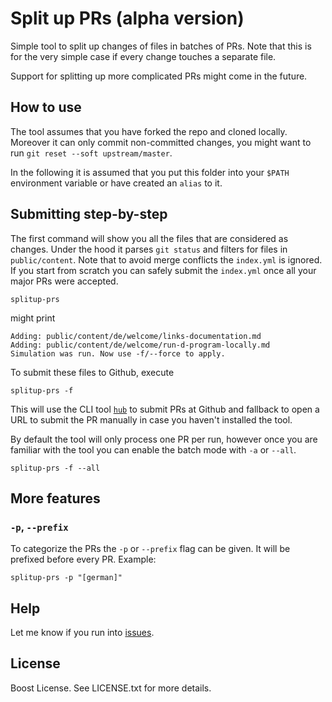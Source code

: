 Split up PRs (alpha version)
============

Simple tool to split up changes of files in batches of PRs.
Note that this is for the very simple case if every change touches a separate file.

Support for splitting up more complicated PRs might come in the future.

How to use
----------

The tool assumes that you have forked the repo and cloned locally.
Moreover it can only commit non-committed changes, you might want to run `git reset --soft upstream/master`.

In the following it is assumed that you put this folder into your `$PATH` environment
variable or have created an `alias` to it.

Submitting step-by-step
-----------------------

The first command will show you all the files that are considered as changes.
Under the hood it parses `git status` and filters for files in `public/content`.
Note that to avoid merge conflicts the `index.yml` is ignored. If you start from scratch
you can safely submit the `index.yml` once all your major PRs were accepted.

```
splitup-prs
```

might print

```
Adding: public/content/de/welcome/links-documentation.md
Adding: public/content/de/welcome/run-d-program-locally.md
Simulation was run. Now use -f/--force to apply.
```

To submit these files to Github, execute

```
splitup-prs -f
```

This will use the CLI tool [`hub`](https://github.com/github/hub) to submit PRs
at Github and fallback to open a URL to submit the PR manually in case you haven't
installed the tool.

By default the tool will only process one PR per run, however once you are familiar
with the tool you can enable the batch mode with `-a` or `--all`.

```
splitup-prs -f --all
```

More features
-------------

### `-p`, `--prefix`

To categorize the PRs the `-p` or `--prefix` flag can be given. It will
be prefixed before every PR. Example:

```
splitup-prs -p "[german]"
```


Help
----

Let me know if you run into [issues](https://github.com/wilzbach/splitup-prs/issues).

License
-------

Boost License. See LICENSE.txt for more details.
